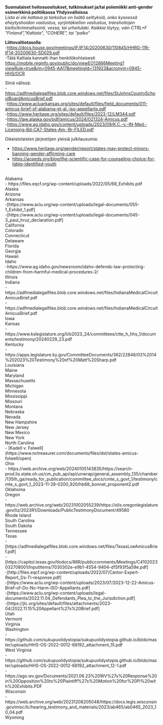 **Suomalaiset hoitosuositukset, tutkimukset ja/tai polemiikki anti-gender esimerkkinä politiikassa Yhdysvalloissa**<br>
*Lista ei ole kattava ja tarkoitus on lisätä selityksiä, onko kyseessä eheytyshoidon vastustus, syrjintäkiellon vastustus, transhoitojen kielto/kriminalisointi, vessa, tai urheilulaki. Kaikkia löytyy, vain CTRL+F "Finland","Kaltiala", "COHERE", tai "palko"*

__Liittovaltiotasolla__:<br>
-https://docs.house.gov/meetings/IF/IF14/20200630/110845/HHRG-116-IF14-20200630-SD029.pdf<br>
-Tätä Kaltiala kannatti ihan henkilökohtaisesti https://mobile.reginfo.gov/public/do/viewEO12866Meeting?viewRule=true&rin=0945-AA17&meetingId=131923&acronym=0945-HHS/OCR<br>

Siinä välissä:<br>
-https://adfmedialegalfiles.blob.core.windows.net/files/StJohnsCountySchoolBoardAmicusBrief.pdf<br>
-https://www.acluarkansas.org/sites/default/files/field_documents/011-amicus-brief-of-alabama-et-al.-iso-appellants.pdf<br>
-https://www.heritage.org/sites/default/files/2023-12/LM344.pdf<br>
-https://law.alaska.gov/pdf/amicus/2024/021324-Amicus.pdf<br>
-https://www.ag.idaho.gov/content/uploads/2023/09/K.C.-v.-IN-Med.-Licensing-Bd-CA7-States-Am.-Br-FILED.pdf<br>

Oikeistolaisten järjestöjen yleisiä julkilausumia:<br>
- https://www.heritage.org/gender/report/states-may-protect-minors-banning-gender-affirming-care<br>
- https://acpeds.org/blog/the-scientific-case-for-counseling-choice-for-lgbtq-identified-youth<br>
<br>
Alabama<br>
- https://files.eqcf.org/wp-content/uploads/2022/05/69_Exhibits.pdf<br>
Alaska<br>
Arizona<br>
Arkansas<br>
-[https://www.aclu.org/wp-content/uploads/legal-documents/055-1_Exhibit_1.pdf]<br>
-[https://www.aclu.org/wp-content/uploads/legal-documents/045-3_paul_hruz_declaration.pdf]<br>
California<br>
Colorado<br>
Connecticut<br>
Delaware<br>
Florida<br>
Georgia<br>
Hawaii<br>
Idaho<br>
-https://www.ag.idaho.gov/newsroom/idaho-defends-law-protecting-children-from-harmful-medical-procedures-2/<br>
Illinois<br>
Indiana<br>
- https://adfmedialegalfiles.blob.core.windows.net/files/IndianaMedicalCircuitAmicusBrief.pdf<br>
- https://adfmedialegalfiles.blob.core.windows.net/files/IndianaMedicalCircuitAmicusBrief.pdf<br>
Iowa<br>
Kansas<br>
- https://www.kslegislature.org/li/b2023_24/committees/ctte_h_hhs_1/documents/testimony/20240229_23.pdf<br>
Kentucky<br>
- https://apps.legislature.ky.gov/CommitteeDocuments/362/22848/03%2014%202023%20Testimony%20of%20Matt%20Sharp.pdf<br>
Louisiana<br>
Maine<br>
Maryland<br>
Massachusetts<br>
Michigan<br>
Minnesota<br>
Mississippi<br>
Missouri<br>
Montana<br>
Nebraska<br>
Nevada<br>
New Hampshire<br>
New Jersey<br>
New Mexico<br>
New York<br>
North Carolina<br>
- [Kadell v. Falwell](https://www.nctreasurer.com/documents/files/dst/states-amicus-folwell/open)<br>
Ohio<br>
- https://web.archive.org/web/20240105143835/https://search-prod.lis.state.oh.us/cm_pub_api/api/unwrap/general_assembly_135/chamber/135th_ga/ready_for_publication/committee_docs/cmte_s_govt_1/testimony/cmte_s_govt_1_2023-11-28-0200_920/hb68_bonnet_proponent2.pdf<br>
Oklahoma<br>
Oregon<br>
- https://web.archive.org/web/20231002055239/https://olis.oregonlegislature.gov/liz/2023R1/Downloads/PublicTestimonyDocument/49580<br> 
Rhode Island<br>
South Carolina<br>
South Dakota<br>
Tennessee<br>
Texas<br>
-[https://adfmedialegalfiles.blob.core.windows.net/files/TexasLoeAmicusBrief.pdf]<br>
-[https://capitol.texas.gov/tlodocs/88R/publiccomments/Meetings/C4102023032708001/InputItems/7030302e-e9b1-4554-9404-d15f93f5a59e.pdf]<br>
-[http://files.eqcf.org/wp-content/uploads/2022/07/Cantor-Expert-Report_Ds-TI-response.pdf]<br>
-[https://www.aclu.org/wp-content/uploads/2023/07/2023-12-22-Amicus-Brief-of-Do-No-Harm-ISO-Appellants.pdf]<br>
-[https://www.aclu.org/wp-content/uploads/legal-documents/2022.11.04_Defendants_Plea_to_the_Jurisdiction.pdf]<br>
-[https://jlc.org/sites/default/files/attachments/2023-04/2022.11.15%20Appellant%27s%20Brief.pdf]<br>
Utah<br>
Vermont<br>
Virginia<br>
Washington<br>
-https://github.com/sukupuolidystopia/sukupuolidystopia.github.io/blob/master/uploads/HHS-OS-2022-0012-68192_attachment_15.pdf<br>
West Virginia<br>
-https://github.com/sukupuolidystopia/sukupuolidystopia.github.io/blob/master/uploads/HHS-OS-2022-0012-68192_attachment_12-1.pdf<br>
-https://ago.wv.gov/Documents/2021.06.23%20WV%27s%20Response%20in%20Opposition%20to%20Plaintiff%27s%20Motion%20for%20PI%20with%20Exhibits.PDF<br>
Wisconsin<br>
-https://web.archive.org/web/20231208205048/https://docs.legis.wisconsin.gov/misc/lc/hearing_testimony_and_materials/2023/ab465/ab0465_2023_10_04.pdf<br>
Wyoming<br>
